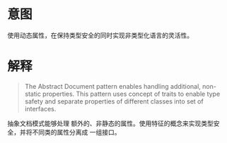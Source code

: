 
# 意图
使用动态属性，在保持类型安全的同时实现非类型化语言的灵活性。

# 解释

> The Abstract Document pattern enables handling additional, non-static properties. This pattern
uses concept of traits to enable type safety and separate properties of different classes into
set of interfaces.

抽象文档模式能够处理 额外的、非静态的属性。使用特征的概念来实现类型安全，并将不同类的属性分离成
一组接口。